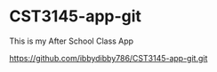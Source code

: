 # CST3145-app-git
This is my After School Class App

https://github.com/ibbydibby786/CST3145-app-git.git
